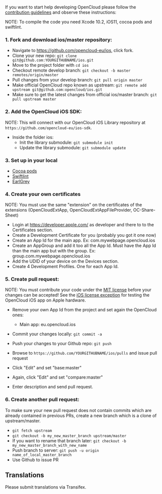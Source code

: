 If you want to start help developing OpenCloud please follow the [contribution guidelines][0] and observe these instructions:


NOTE: To compile the code you need Xcode 10.2, iOS11, cocoa pods and swiftlint.

### 1. Fork and download ios/master repository:

* Navigate to https://github.com/opencloud-eu/ios, click fork.
* Clone your new repo: ```git clone git@github.com:YOURGITHUBNAME/ios.git```
* Move to the project folder with ```cd ios```
* Checkout remote develop branch: ```git checkout -b master remotes/origin/master```
* Pull changes from your develop branch: ```git pull origin master```
* Make official OpenCloud repo known as upstream: ```git remote add upstream git@github.com:opencloud/ios.git```
* Make sure to get the latest changes from official ios/master branch: ```git pull upstream master```


### 2. Add the OpenCloud iOS SDK:

NOTE: This will connect with our OpenCloud iOS Library repository at ```https://github.com/opencloud-eu/ios-sdk```.

* Inside the folder ios:
  - Init the library submodule: ```git submodule init```
  - Update the library submodule: ```git submodule update```

### 3. Set up in your local

* [Cocoa pods][cocoapods]
* [Swiftlint][swiftlint]
* [EarlGrey][earlGrey]

[cocoapods]:https://cocoapods.org/
[swiftlint]:https://github.com/realm/SwiftLint/blob/master/README.md
[earlGrey]:https://github.com/google/EarlGrey/blob/master/docs/install-and-run.md#cocoapods-installation

### 4. Create your own certificates

NOTE: You must use the same "extension" on the certificates of the extensions (OpenCloudExtApp, OpenCloudExtAppFileProvider, OC-Share-Sheet)

* Login at https://developer.apple.com/ as developer and there to to the Certificates section.
* Create a Development Certificate for you (probably you got it one now)
* Create an App Id for the main app. Ex: com.mywebpage.opencloud.ios
* Create an AppGroup and add it too all the App Id. Must have the App Id than the main app but with the group. Ex: group.com.mywebpage.opencloud.ios
* Add the UDID of your device on the Devices section.
* Create 4 Development Profiles. One for each App Id.

### 5. Create pull request:

NOTE: You must contribute your code under the [MIT license][2] before your changes can be accepted! See the [iOS license exception][3] for testing the OpenCloud iOS app on Apple hardware.

* Remove your own App Id from the project and set again the OpenCloud ones:
  - Main app: eu.opencloud.ios

* Commit your changes locally: ```git commit -a```
* Push your changes to your Github repo: ```git push```
* Browse to ```https://github.com/YOURGITHUBNAME/ios/pulls``` and issue pull request
* Click "Edit" and set "base:master"
* Again, click "Edit" and set "compare:master"
* Enter description and send pull request.

### 6. Create another pull request:

To make sure your new pull request does not contain commits which are already contained in previous PRs, create a new branch which is a clone of upstream/master.

* ```git fetch upstream```
* ```git checkout -b my_new_master_branch upstream/master```
* If you want to rename that branch later: ```git checkout -b my_new_master_branch_with_new_name```
* Push branch to server: ```git push -u origin name_of_local_master_branch```
* Use Github to issue PR

## Translations
Please submit translations via Transifex.



[0]: https://github.com/opencloud-eu/ios/CONTRIBUTING.md
[1]: https://opencloud.eu/about/contributor-agreement/
[2]: http://opensource.org/licenses/MIT
[3]: https://opencloud.eu/contribute/iOS-license-exception/
